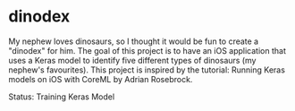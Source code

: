 # dinodex

My nephew loves dinosaurs, so I thought it would be fun to create a "dinodex" for him. The goal of this project is to have an iOS application that uses a Keras model to identify five different types of dinosaurs (my nephew's favourites). This project is inspired by the tutorial: Running Keras models on iOS with CoreML by Adrian Rosebrock.

Status: Training Keras Model
